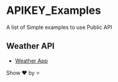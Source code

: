 # APIKEY_Examples
A list of Simple examples to use Public API 

## Weather API 
* [Weather App](https://laughing-goodall-d86e6b.netlify.com/)

Show :heart: by  :star:
